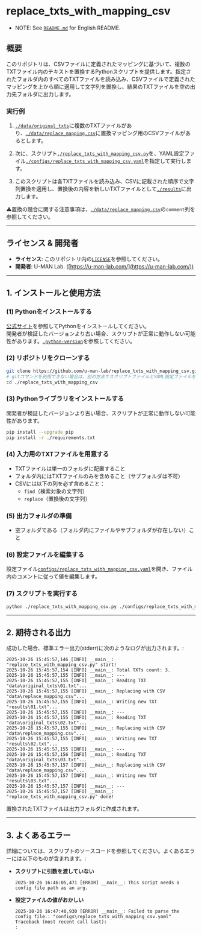 # replace_txts_with_mapping_csv

* NOTE: See [`README.md`](./README.md) for English README.

## 概要

このリポジトリは、CSVファイルに定義されたマッピングに基づいて、複数のTXTファイル内のテキストを置換するPythonスクリプトを提供します。指定されたフォルダ内のすべてのTXTファイルを読み込み、CSVファイルで定義されたマッピングを上から順に適用して文字列を置換し、結果のTXTファイルを空の出力先フォルダに出力します。

### 実行例

1. [`./data/original_txts`](./data/original_txts)に複数のTXTファイルがあり、[`./data/replace_mapping.csv`](./data/replace_mapping.csv)に置換マッピング用のCSVファイルがあるとします。

1. 次に、スクリプト[`./replace_txts_with_mapping_csv.py`](./replace_txts_with_mapping_csv.py)を、YAML設定ファイル[`./configs/replace_txts_with_mapping_csv.yaml`](./configs/replace_txts_with_mapping_csv.yaml)を指定して実行します。

1. このスクリプトは各TXTファイルを読み込み、CSVに記載された順序で文字列置換を適用し、置換後の内容を新しいTXTファイルとして[`./results`](./results)に出力します。

⚠️置換の競合に関する注意事項は、[`./data/replace_mapping.csv`](./data/replace_mapping.csv)の`comment`列を参照してください。

---

## ライセンス & 開発者

- **ライセンス**: このリポジトリ内の[`LICENSE`](./LICENSE)を参照してください。
- **開発者**: U-MAN Lab. ([https://u-man-lab.com/](https://u-man-lab.com/))

---

## 1. インストールと使用方法

### (1) Pythonをインストールする

[公式サイト](https://www.python.org/downloads/)を参照してPythonをインストールしてください。  
開発者が検証したバージョンより古い場合、スクリプトが正常に動作しない可能性があります。[`.python-version`](./.python-version)を参照してください。

### (2) リポジトリをクローンする

```bash
git clone https://github.com/u-man-lab/replace_txts_with_mapping_csv.git
# gitコマンドを利用できない場合は、別の方法でスクリプトファイルとYAML設定ファイルを環境に配置してください。
cd ./replace_txts_with_mapping_csv
```

### (3) Pythonライブラリをインストールする

開発者が検証したバージョンより古い場合、スクリプトが正常に動作しない可能性があります。
```bash
pip install --upgrade pip
pip install -r ./requirements.txt
```

### (4) 入力用のTXTファイルを用意する

- TXTファイルは単一のフォルダに配置すること
- フォルダ内にはTXTファイルのみを含めること（サブフォルダは不可）
- CSVには以下の列を必ず含めること：
  - `find`（検索対象の文字列）
  - `replace`（置換後の文字列）

### (5) 出力フォルダの準備

- 空フォルダである（フォルダ内にファイルやサブフォルダが存在しない）こと

### (6) 設定ファイルを編集する

設定ファイル[`configs/replace_txts_with_mapping_csv.yaml`](./configs/replace_txts_with_mapping_csv.yaml)を開き、ファイル内のコメントに従って値を編集します。

### (7) スクリプトを実行する

```bash
python ./replace_txts_with_mapping_csv.py ./configs/replace_txts_with_mapping_csv.yaml
```

---

## 2. 期待される出力

成功した場合、標準エラー出力(stderr)に次のようなログが出力されます。:

```
2025-10-26 15:45:57,146 [INFO] __main__: "replace_txts_with_mapping_csv.py" start!
2025-10-26 15:45:57,154 [INFO] __main__: Total TXTs count: 3.
2025-10-26 15:45:57,155 [INFO] __main__: ---
2025-10-26 15:45:57,155 [INFO] __main__: Reading TXT "data\original_txts\01.txt"...
2025-10-26 15:45:57,155 [INFO] __main__: Replacing with CSV "data\replace_mapping.csv"...
2025-10-26 15:45:57,155 [INFO] __main__: Writing new TXT "results\01.txt"...
2025-10-26 15:45:57,155 [INFO] __main__: ---
2025-10-26 15:45:57,155 [INFO] __main__: Reading TXT "data\original_txts\02.txt"...
2025-10-26 15:45:57,155 [INFO] __main__: Replacing with CSV "data\replace_mapping.csv"...
2025-10-26 15:45:57,155 [INFO] __main__: Writing new TXT "results\02.txt"...
2025-10-26 15:45:57,155 [INFO] __main__: ---
2025-10-26 15:45:57,156 [INFO] __main__: Reading TXT "data\original_txts\03.txt"...
2025-10-26 15:45:57,157 [INFO] __main__: Replacing with CSV "data\replace_mapping.csv"...
2025-10-26 15:45:57,157 [INFO] __main__: Writing new TXT "results\03.txt"...
2025-10-26 15:45:57,157 [INFO] __main__: ---
2025-10-26 15:45:57,157 [INFO] __main__: "replace_txts_with_mapping_csv.py" done!
```

置換されたTXTファイルは出力フォルダに作成されます。

---

## 3. よくあるエラー

詳細については、スクリプトのソースコードを参照してください。よくあるエラーには以下のものが含まれます。:

- **スクリプトに引数を渡していない**
  ```
  2025-10-26 16:46:05,471 [ERROR] __main__: This script needs a config file path as an arg.
  ```
- **設定ファイルの値がおかしい**
  ```
  2025-10-26 16:47:40,930 [ERROR] __main__: Failed to parse the config file.: "configs\replace_txts_with_mapping_csv.yaml"
  Traceback (most recent call last):
  :
  ```
